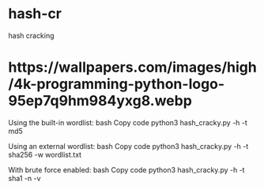 # hash-cr
hash cracking 







<h1> https://wallpapers.com/images/high/4k-programming-python-logo-95ep7q9hm984yxg8.webp</h1>






Using the built-in wordlist:
bash
Copy code
python3 hash_cracky.py -h <hash> -t md5



Using an external wordlist:
bash
Copy code
python3 hash_cracky.py -h <hash> -t sha256 -w wordlist.txt




With brute force enabled:
bash
Copy code
python3 hash_cracky.py -h <hash> -t sha1 -n -v
